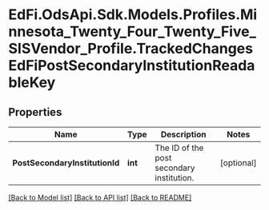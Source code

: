 # EdFi.OdsApi.Sdk.Models.Profiles.Minnesota_Twenty_Four_Twenty_Five_SISVendor_Profile.TrackedChangesEdFiPostSecondaryInstitutionReadableKey

## Properties

Name | Type | Description | Notes
------------ | ------------- | ------------- | -------------
**PostSecondaryInstitutionId** | **int** | The ID of the post secondary institution. | [optional] 

[[Back to Model list]](../README.md#documentation-for-models) [[Back to API list]](../README.md#documentation-for-api-endpoints) [[Back to README]](../README.md)

